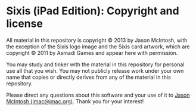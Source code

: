 # Sixis (iPad Edition): Copyright and license

All material in this repository is copyright © 2013 by Jason McIntosh, with the exception of the Sixis logo image and the Sixis card artwork, which are copyright © 2011 by Asmadi Games and appear here with permission.

You may study and tinker with the material in this repository for personal use all that you wish. You may not publicly release work under your own name that copies or directly derives from any of the material in this repository.

Please direct any questions about this software and your use of it to [Jason McIntosh (jmac@jmac.org)](mailto:jmac@jmac.org). Thank you for your interest!
